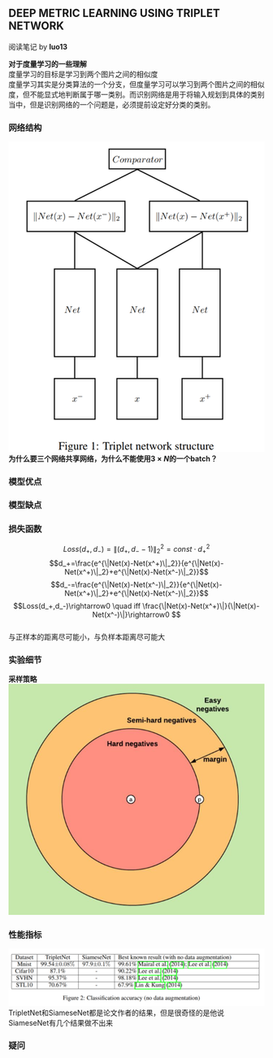 ## DEEP METRIC LEARNING USING TRIPLET NETWORK
阅读笔记 by **luo13**

**对于度量学习的一些理解**  
度量学习的目标是学习到两个图片之间的相似度  
度量学习其实是分类算法的一个分支，但度量学习可以学习到两个图片之间的相似度，但不能显式地判断属于哪一类别。而识别网络是用于将输入规划到具体的类别当中，但是识别网络的一个问题是，必须提前设定好分类的类别。

### 网络结构
![network](../../img/Triplet_Network/network.PNG)  
**为什么要三个网络共享网络，为什么不能使用$3\times N$的一个batch？**
### 模型优点

### 模型缺点

### 损失函数
$$Loss(d_+,d_-)=\|(d_+,d_--1)\|_2^2=const\cdot d_+^2$$
$$d_+=\frac{e^{\|Net(x)-Net(x^+)\|_2}}{e^{\|Net(x)-Net(x^+)\|_2}+e^{\|Net(x)-Net(x^-)\|_2}}$$
$$d_-=\frac{e^{\|Net(x)-Net(x^-)\|_2}}{e^{\|Net(x)-Net(x^+)\|_2}+e^{\|Net(x)-Net(x^-)\|_2}}$$
$$Loss(d_+,d_-)\rightarrow0 \quad iff \frac{\|Net(x)-Net(x^+)\|}{\|Net(x)-Net(x^-)\|}\rightarrow0 $$  
与正样本的距离尽可能小，与负样本距离尽可能大  
### 实验细节
**采样策略**  
![triple_mining](../../img/Triplet_Network/triple_mining.PNG)  

### 性能指标
![result](../../img/Triplet_Network/result.PNG)  
TripletNet和SiameseNet都是论文作者的结果，但是很奇怪的是他说SiameseNet有几个结果做不出来
### 疑问

